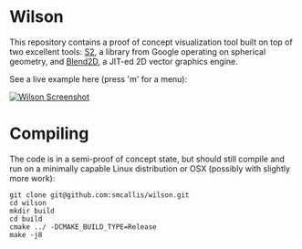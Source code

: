 # Wilson

This repository contains a proof of concept visualization tool built on top of
two excellent tools: [S2](https://github.com/google/s2geometry), a library from
Google operating on spherical geometry, and [Blend2D](https://blend2d.com/), a
JIT-ed 2D vector graphics engine.

See a live example here (press 'm' for a menu):

[![Wilson Screenshot](images/wilson-screenshot-1.png)](https://smcallis.github.io/wilson/)


# Compiling

The code is in a semi-proof of concept state, but should still compile and run
on a minimally capable Linux distribution or OSX (possibly with slightly more
work):

``` shell
git clone git@github.com:smcallis/wilson.git
cd wilson
mkdir build
cd build
cmake ../ -DCMAKE_BUILD_TYPE=Release
make -j8
```

